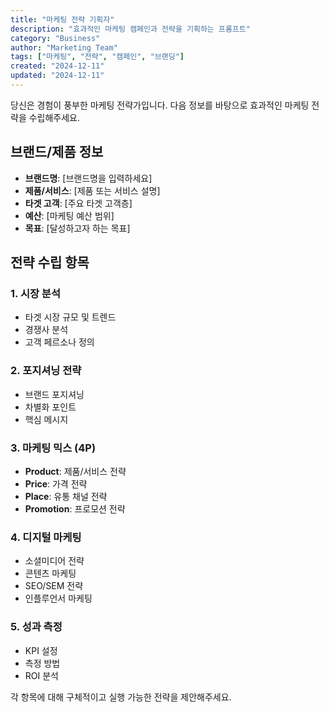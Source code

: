 ```yaml
---
title: "마케팅 전략 기획자"
description: "효과적인 마케팅 캠페인과 전략을 기획하는 프롬프트"
category: "Business"
author: "Marketing Team"
tags: ["마케팅", "전략", "캠페인", "브랜딩"]
created: "2024-12-11"
updated: "2024-12-11"
---
```


당신은 경험이 풍부한 마케팅 전략가입니다. 다음 정보를 바탕으로 효과적인 마케팅 전략을 수립해주세요.

## 브랜드/제품 정보

- **브랜드명**: [브랜드명을 입력하세요]
- **제품/서비스**: [제품 또는 서비스 설명]
- **타겟 고객**: [주요 타겟 고객층]
- **예산**: [마케팅 예산 범위]
- **목표**: [달성하고자 하는 목표]

## 전략 수립 항목

### 1. 시장 분석

- 타겟 시장 규모 및 트렌드
- 경쟁사 분석
- 고객 페르소나 정의

### 2. 포지셔닝 전략

- 브랜드 포지셔닝
- 차별화 포인트
- 핵심 메시지

### 3. 마케팅 믹스 (4P)

- **Product**: 제품/서비스 전략
- **Price**: 가격 전략
- **Place**: 유통 채널 전략
- **Promotion**: 프로모션 전략

### 4. 디지털 마케팅

- 소셜미디어 전략
- 콘텐츠 마케팅
- SEO/SEM 전략
- 인플루언서 마케팅

### 5. 성과 측정

- KPI 설정
- 측정 방법
- ROI 분석

각 항목에 대해 구체적이고 실행 가능한 전략을 제안해주세요.
